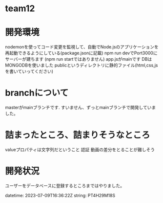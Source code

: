 # team12


# 開発環境
nodemonを使ってコード変更を監視して、自動でNode.jsのアプリケーションを再起動できるようにしている(package.jsonに記載)
npm run devでPort3000にサーバーが建ちます (npm run startではありません)
app.jsがmainです
DBはMONGODBを使いました
publicというディレクトリに静的ファイル(html,css,jsを書いていってください)

# branchについて
masterがmainブランチです.
すいません、ずっとmainブランチで開発していました。

# 詰まったところ、詰まりそうなところ
valueプロパティは文字列だということ
認証
動画の差分をとることが難しそう


# 開発状況
ユーザーをデータベースに登録するところまではやりました。


datetime: 2023-07-09T16:36:22Z
string: PT4H29M18S



